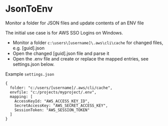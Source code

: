 # JsonToEnv

Monitor a folder for JSON files and update contents of an ENV file

The initial use case is for AWS SSO Logins on Windows.

- Monitor a folder `c:\users\[username]\.aws\cli\cache` for changed files, e.g. [guid].json
- Open the changed [guid].json file and parse it
- Open the .env file and create or replace the mapped entries, see settings.json below.

Example `settings.json`

```
{
  folder: "c:/users/[username]/.aws/cli/cache",
  envfile: "c:/projects/myproject/.env",
  mapping: [
    AccessKeyId: "AWS_ACCESS_KEY_ID",
    SecretAccessKey: "AWS_SECRET_ACCESS_KEY",
    SessionToken: "AWS_SESSION_TOKEN"
  ]
}
```

